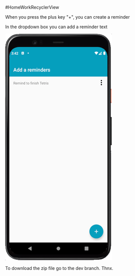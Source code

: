 #HomeWorkRecyclerView

When you press the plus key "+", you can create a reminder

In the dropdown boх you can add a reminder text

![Image alt](https://github.com/noshum/HomeWorkRecyclerView/blob/main/ReminderScreen.png)

To download the zip file go to the dev branch. Thnx.
